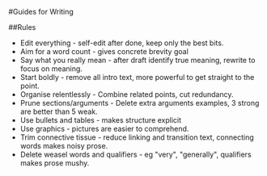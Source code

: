#Guides for Writing

##Rules
* Edit everything - self-edit after done, keep only the best bits.
* Aim for a word count - gives concrete brevity goal
* Say what you really mean - after draft identify true meaning, rewrite to focus on meaning.
* Start boldly - remove all intro text, more powerful to get straight to the point.
* Organise relentlessly - Combine related points, cut redundancy.
* Prune sections/arguments - Delete extra arguments examples, 3 strong are better than 5 weak.
* Use bullets and tables - makes structure explicit
* Use graphics - pictures are easier to comprehend.
* Trim connective tissue - reduce linking and transition text, connecting words makes noisy prose.
* Delete weasel words and qualifiers - eg "very", "generally", qualifiers makes prose mushy.